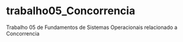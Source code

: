 # trabalho05_Concorrencia
Trabalho 05 de Fundamentos de Sistemas Operacionais relacionado a Concorrencia
